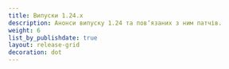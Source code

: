 ```yaml
---
title: Випуски 1.24.x
description: Анонси випуску 1.24 та повʼязаних з ним патчів.
weight: 6
list_by_publishdate: true
layout: release-grid
decoration: dot
---
```

